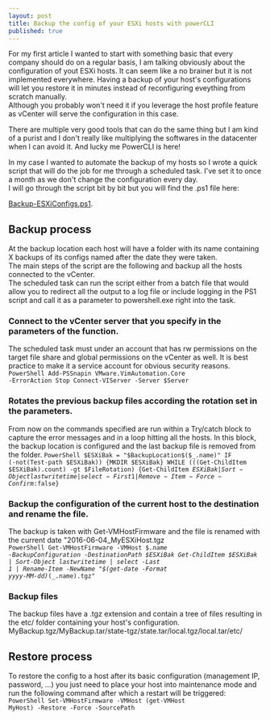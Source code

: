 ```yaml
---
layout: post
title: Backup the config of your ESXi hosts with powerCLI
published: true
---
```

For my first article I wanted to start with something basic that every company should do on a regular basis, I am talking obviously about the configuration of yout ESXi hosts. It can seem like a no brainer but it is not implemented everywhere. Having a backup of your host's configurations will let you restore it in minutes instead of reconfiguring eveything from scratch manually.  
Although you probably won't need it if you leverage the host profile feature as vCenter will serve the configuration in this case.

There are multiple very good tools that can do the same thing but I am kind of a purist and I don't really like multiplying the softwares in the datacenter when I can avoid it. And lucky me PowerCLI is here!

In my case I wanted to automate the backup of my hosts so I wrote a quick script that will do the job for me through a scheduled task. I've set it to once a month as we don't change the configuration every day.  
I will go through the script bit by bit but you will find the .ps1 file here:

[Backup-ESXiConfigs.ps1](https://github.com/vxav/Scripting/blob/master/Backup-ESXiConfigs.ps1).

## Backup process
At the backup location each host will have a folder with its name containing X backups of its configs named after the date they were taken.  
The main steps of the script are the following and backup all the hosts connected to the vCenter.  
The scheduled task can run the script either from a batch file that would allow you to redirect all the output to a log file or include logging in the PS1 script and call it as a parameter to powershell.exe right into the task.


### Connect to the vCenter server that you specify in the parameters of the function.
The scheduled task must under an account that has rw permissions on the target file share and global permissions on the vCenter as well. It is best practice to make it a service account for obvious security reasons.  
<code></code><code>PowerShell
	Add-PSSnapin VMware.VimAutomation.Core -ErrorAction Stop
	Connect-VIServer -Server $Server
</code><code></code>
### Rotates the previous backup files according the rotation set in the parameters.
From now on the commands specified are run within a Try/catch block to capture the error messages and in a loop hitting all the hosts.
In this block, the backup location is configured and the last backup file is removed from the folder.
<code></code><code>PowerShell
	$ESXiBak = "$BackupLocation\$($_.name)"
	IF (-not(Test-path $ESXiBak)) {MKDIR $ESXiBak}
	WHILE (((Get-ChildItem $ESXiBak).count) -gt $FileRotation) {Get-ChildItem $ESXiBak | Sort-Object lastwritetime | select -First 1 | Remove-Item -Force -Confirm:$false}
</code><code></code>

### Backup the configuration of the current host to the destination and rename the file.
The backup is taken with Get-VMHostFirmware and the file is renamed with the current date "2016-06-04_MyESXiHost.tgz  
<code></code><code>PowerShell
	Get-VMHostFirmware -VMHost $_.name -BackupConfiguration -DestinationPath $ESXiBak
	Get-ChildItem $ESXiBak | Sort-Object lastwritetime | select -Last 1 | Rename-Item -NewName "$(get-date -Format yyyy-MM-dd)_$($_.name).tgz"
</code><code></code>
### Backup files
The backup files have a .tgz extension and contain a tree of files resulting in the etc/ folder containing your host's configuration.  
MyBackup.tgz/MyBackup.tar/state-tgz/state.tar/local.tgz/local.tar/etc/

## Restore process
To restore the config to a host after its basic configuration (management IP, password, ...) you just need to place your host into maintenance mode and run the following command after which a restart will be triggered:  
<code></code><code>PowerShell
	Set-VMHostFirmware -VMHost (get-VMHost MyHost) -Restore -Force -SourcePath
</code><code></code>
